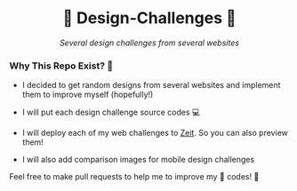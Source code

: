 <div align="center">
<h1>📐 Design-Challenges 📐 </h1>
  <i>Several design challenges from several websites</i>
</div>

<h3>Why This Repo Exist? 🤔</h3>

- <p>I decided to get random designs from several websites and implement them to improve myself (hopefully!)</p>
- <p>I will put each design challenge source codes 💻</p>
- <p>I will deploy each of my web challenges to <a href="https://zeit.co/">Zeit</a>. So you can also preview them!</p>
- <p>I will also add comparison images for mobile design challenges</p>

<p>Feel free to make pull requests to help me to improve my 💩 codes! 🥳 </p>


